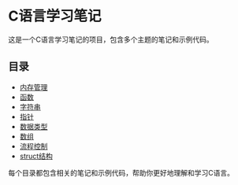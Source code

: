 # C语言学习笔记

这是一个C语言学习笔记的项目，包含多个主题的笔记和示例代码。

## 目录

- [内存管理](./内存管理)
- [函数](./函数)
- [字符串](./字符串)
- [指针](./指针)
- [数据类型](./数据类型)
- [数组](./数组)
- [流程控制](./流程控制)
- [struct结构](./struct结构)

每个目录都包含相关的笔记和示例代码，帮助你更好地理解和学习C语言。
